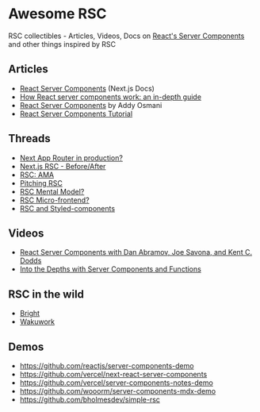 # Awesome RSC
RSC collectibles - Articles, Videos, Docs on [React's Server Components](https://react.dev/blog/2020/12/21/data-fetching-with-react-server-components) and other things inspired by RSC

## Articles
- [React Server Components](https://nextjs.org/docs/advanced-features/react-18/server-components) (Next.js Docs)
- [How React server components work: an in-depth guide](https://www.plasmic.app/blog/how-react-server-components-work)
- [React Server Components](https://www.patterns.dev/posts/react-server-components) by Addy Osmani
- [React Server Components Tutorial](https://prismic.io/blog/react-server-components-tutorial)

## Threads
- [Next App Router in production?](https://twitter.com/dan_abramov/status/1641069638812422144)
- [Next.js RSC - Before/After](https://twitter.com/BHolmesDev/status/1639675123526516736)
- [RSC: AMA](https://twitter.com/dan_abramov/status/1631641431742857216)
- [Pitching RSC](https://twitter.com/dan_abramov/status/1631885118355718144)
- [RSC Mental Model?](https://twitter.com/dan_abramov/status/1633574036767662080)
- [RSC Micro-frontend?](https://twitter.com/dan_abramov/status/1638756599970791426)
- [RSC and Styled-components](https://twitter.com/JoshWComeau/status/1631398854632304641)

## Videos
- [React Server Components with Dan Abramov, Joe Savona, and Kent C. Dodds](https://www.youtube.com/watch?v=h7tur48JSaw)
- [Into the Depths with Server Components and Functions](https://www.youtube.com/watch?v=QS9yAsv1czg&t=2s)

## RSC in the wild
- [Bright](https://github.com/code-hike/bright)
- [Wakuwork](https://github.com/dai-shi/wakuwork)

## Demos
- https://github.com/reactjs/server-components-demo
- https://github.com/vercel/next-react-server-components
- https://github.com/vercel/server-components-notes-demo
- https://github.com/wooorm/server-components-mdx-demo
- https://github.com/bholmesdev/simple-rsc

